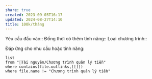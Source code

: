 ```yaml
---
share: true
created: 2023-09-05T16:17
updated: 2024-08-27T14:10
title: 100k/tháng
---
```

Yêu cầu đầu vào:: 
Đồng thời có thêm tính năng::
Loại chương trình:: 

Đáp ứng cho nhu cầu hoặc tính năng:
```dataview
list
from "📜Tài nguyên/Chương trình quản lý tiền" 
where contains(file.outlinks,[[]])
where file.name != "Chương trình quản lý tiền" 
```
